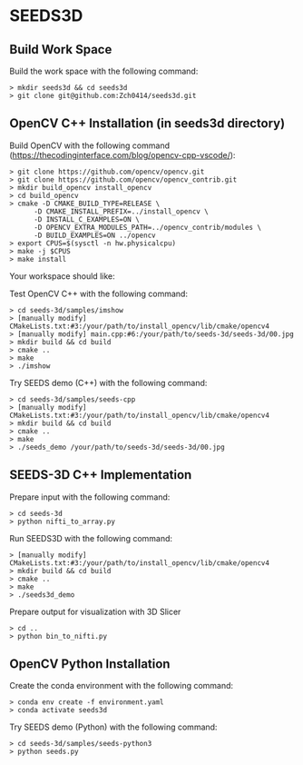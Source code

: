 # SEEDS3D

## Build Work Space

Build the work space with the following command:
```
> mkdir seeds3d && cd seeds3d
> git clone git@github.com:Zch0414/seeds3d.git
```

## OpenCV C++ Installation (in seeds3d directory)

Build OpenCV with the following command (https://thecodinginterface.com/blog/opencv-cpp-vscode/):
```
> git clone https://github.com/opencv/opencv.git
> git clone https://github.com/opencv/opencv_contrib.git
> mkdir build_opencv install_opencv
> cd build_opencv
> cmake -D CMAKE_BUILD_TYPE=RELEASE \
      -D CMAKE_INSTALL_PREFIX=../install_opencv \
      -D INSTALL_C_EXAMPLES=ON \
      -D OPENCV_EXTRA_MODULES_PATH=../opencv_contrib/modules \
      -D BUILD_EXAMPLES=ON ../opencv
> export CPUS=$(sysctl -n hw.physicalcpu)
> make -j $CPUS
> make install
```

Your workspace should like:


Test OpenCV C++ with the following command:
```
> cd seeds-3d/samples/imshow
> [manually modify] CMakeLists.txt:#3:/your/path/to/install_opencv/lib/cmake/opencv4
> [manually modify] main.cpp:#6:/your/path/to/seeds-3d/seeds-3d/00.jpg
> mkdir build && cd build
> cmake ..
> make
> ./imshow
```

Try SEEDS demo (C++) with the following command:
```
> cd seeds-3d/samples/seeds-cpp
> [manually modify] CMakeLists.txt:#3:/your/path/to/install_opencv/lib/cmake/opencv4
> mkdir build && cd build
> cmake ..
> make
> ./seeds_demo /your/path/to/seeds-3d/seeds-3d/00.jpg
```

## SEEDS-3D C++ Implementation

Prepare input with the following command:
```
> cd seeds-3d
> python nifti_to_array.py
```

Run SEEDS3D with the following command:
```
> [manually modify] CMakeLists.txt:#3:/your/path/to/install_opencv/lib/cmake/opencv4
> mkdir build && cd build
> cmake ..
> make
> ./seeds3d_demo
```

Prepare output for visualization with 3D Slicer
```
> cd ..
> python bin_to_nifti.py
```

## OpenCV Python Installation

Create the conda environment with the following command:
```
> conda env create -f environment.yaml
> conda activate seeds3d
```

Try SEEDS demo (Python) with the following command:
```
> cd seeds-3d/samples/seeds-python3
> python seeds.py
```